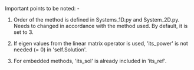 Important points to be noted: -

1. Order of the method is defined in Systems_1D.py and System_2D.py. Needs to changed in accordance with the method used. 
By default, it is set to 3.

2. If eigen values from the linear matrix operator is used, 'its_power' is not needed (= 0) in 'self.Solution'.

3. For embedded methods, 'its_sol' is already included in 'its_ref'.
